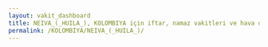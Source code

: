 ```yaml
---
layout: vakit_dashboard
title: NEIVA_(_HUILA_), KOLOMBIYA için iftar, namaz vakitleri ve hava durumu - ilçe/eyalet seç
permalink: /KOLOMBIYA/NEIVA_(_HUILA_)/
---
```


<script type="text/javascript">
  var GLOBAL_COUNTRY = 'KOLOMBIYA';
  var GLOBAL_CITY = 'NEIVA_(_HUILA_)';
  var GLOBAL_STATE = '';
  var lat = 72;
  var lon = 21;
</script>
